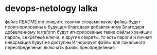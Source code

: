 # devops-netology lalka
 файле README.md опишите своими словами какие файлы будут проигнорированы в будущем благодаря добавленному
Благодаря добавленному terraform будут игнорированые такие файлы хранящие пароль, секретные ключи, и другие секреты.
то есть пароли и личная инвормация будут не доступны 
Игнорирует файлы для локального переопределения 
включать файлы преопределения 
